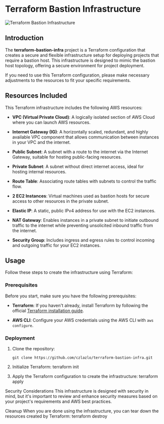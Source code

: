 # Terraform Bastion Infrastructure

![Terraform Bastion Infrastructure](https://your-image-url.com/your-image.png)

## Introduction

The **terraform-bastion-infra** project is a Terraform configuration that creates a secure and flexible infrastructure setup for deploying projects that require a bastion host. This infrastructure is designed to mimic the bastion host topology, offering a secure environment for project deployment.

If you need to use this Terraform configuration, please make necessary adjustments to the resources to fit your specific requirements.

## Resources Included

This Terraform infrastructure includes the following AWS resources:

- **VPC (Virtual Private Cloud)**: A logically isolated section of AWS Cloud where you can launch AWS resources.

- **Internet Gateway (IG)**: A horizontally scaled, redundant, and highly available VPC component that allows communication between instances in your VPC and the internet.

- **Public Subnet**: A subnet with a route to the internet via the Internet Gateway, suitable for hosting public-facing resources.

- **Private Subnet**: A subnet without direct internet access, ideal for hosting internal resources.

- **Route Table**: Associating route tables with subnets to control the traffic flow.

- **2 EC2 Instances**: Virtual machines used as bastion hosts for secure access to other resources in the private subnet.

- **Elastic IP**: A static, public IPv4 address for use with the EC2 instances.

- **NAT Gateway**: Enables instances in a private subnet to initiate outbound traffic to the internet while preventing unsolicited inbound traffic from the internet.

- **Security Group**: Includes ingress and egress rules to control incoming and outgoing traffic for your EC2 instances.

## Usage

Follow these steps to create the infrastructure using Terraform:

### Prerequisites

Before you start, make sure you have the following prerequisites:

- **Terraform**: If you haven't already, install Terraform by following the official [Terraform installation guide](https://learn.hashicorp.com/tutorials/terraform/install-cli).

- **AWS CLI**: Configure your AWS credentials using the AWS CLI with `aws configure`.

### Deployment

1. Clone the repository:

   ```shell
   git clone https://github.com/czlazlo/terraform-bastion-infra.git
2. Initialize Terraform:
  terraform init
3. Apply the Terraform configuration to create the infrastructure:
  terraform apply


Security Considerations
This infrastructure is designed with security in mind, but it's important to review and enhance security measures based on your project's requirements and AWS best practices.

Cleanup
When you are done using the infrastructure, you can tear down the resources created by Terraform:
  terraform destroy


